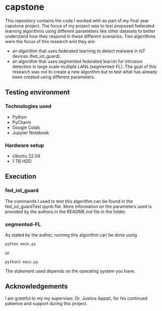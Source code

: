 # capstone

This repository contains the code I worked with as part of my final year capstone project. 
The focus of my project was to test proposed federated learning algorithms using different parameters like other datasets to better understand how they respond in these different scenarios. 
Two algorithms were the focus of this research and they are:
- an algorithm that uses federated learning to detect malware in IoT devices (fed_iot_guard).
- an algorithm that uses segmented federated learnin for intrusion detection in large scale multiple LANs (segmented-FL). 
The goal of this research was not to create a new algorithm but to test what has already been created using different parameters. 

## Testing environment
### Technologies used
- Python
- PyCharm
- Google Colab
- Jupyter Notebook

### Hardware setup
- Ubuntu 22.04
- 1 TB HDD

## Execution
### fed_iot_guard
The commands I used to test this algorithm can be found in the fed_iot_guardTest.ipynb file. More information on the parameters used is provided by the authors in the README.md file in the folder.

### segmented-FL
As stated by the author, running this algorithm can be done using
```
python main.py
```
or 
```
python3 main.py
```
The statement used depends on the operating system you have.

## Acknowledgements
I am grateful to my my supervisor, Dr. Justice Appati, for his continued patience and support during this project. 